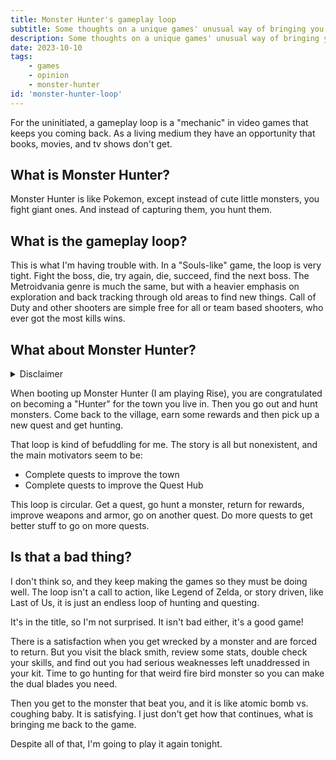 ```yaml
---
title: Monster Hunter's gameplay loop
subtitle: Some thoughts on a unique games' unusual way of bringing you back
description: Some thoughts on a unique games' unusual way of bringing you back.
date: 2023-10-10
tags:
    - games
    - opinion
    - monster-hunter
id: 'monster-hunter-loop'
---
```


For the uninitiated, a gameplay loop is a "mechanic" in video games that keeps you coming back. As a living medium they have an opportunity that books, movies, and tv shows don't get. 

## What is Monster Hunter?

Monster Hunter is like Pokemon, except instead of cute little monsters, you fight giant ones. And instead of capturing them, you hunt them. 

## What is the gameplay loop?

This is what I'm having trouble with. In a "Souls-like" game, the loop is very tight. Fight the boss, die, try again, die, succeed, find the next boss. The Metroidvania genre is much the same, but with a heavier emphasis on exploration and back tracking through old areas to find new things. Call of Duty and other shooters are simple free for all or team based shooters, who ever got the most kills wins.

## What about Monster Hunter?

<details>
    <summary>Disclaimer</summary>
    <p>I have yet to convince my friends to pick the game up, so I will not be speaking on that social aspect of going out hunting with your friends.</p>
</details>

When booting up Monster Hunter (I am playing Rise), you are congratulated on becoming a "Hunter" for the town you live in. Then you go out and hunt monsters. Come back to the village, earn some rewards and then pick up a new quest and get hunting.

That loop is kind of befuddling for me. The story is all but nonexistent, and the main motivators seem to be:

- Complete quests to improve the town
- Complete quests to improve the Quest Hub

This loop is circular. Get a quest, go hunt a monster, return for rewards, improve weapons and armor, go on another quest. Do more quests to get better stuff to go on more quests.

## Is that a bad thing?

I don't think so, and they keep making the games so they must be doing well. The loop isn't a call to action, like Legend of Zelda, or story driven, like Last of Us, it is just an endless loop of hunting and questing.

It's in the title, so I'm not surprised. It isn't bad either, it's a good game!

There is a satisfaction when you get wrecked by a monster and are forced to return. But you visit the black smith, review some stats, double check your skills, and find out you had serious weaknesses left unaddressed in your kit. Time to go hunting for that weird fire bird monster so you can make the dual blades you need.

Then you get to the monster that beat you, and it is like atomic bomb vs. coughing baby. It is satisfying. I just don't get how that continues, what is bringing me back to the game.

Despite all of that, I'm going to play it again tonight. 